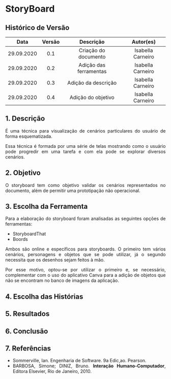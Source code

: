 # StoryBoard

## Histórico de Versão
|    Data    | Versão | Descrição            | Autor(es)       |
| :--------: | :----: | :------------------: | :-------------: |
| 29.09.2020 |  0.1   | Criação do documento | Isabella Carneiro  |
| 29.09.2020 |  0.2   | Adição das ferramentas | Isabella Carneiro |
| 29.09.2020 |  0.3   | Adição da descrição | Isabella Carneiro  |
| 29.09.2020 |  0.4   | Adição do objetivo | Isabella Carneiro  |




<div align='justify'>

## 1. Descrição
<p>É uma técnica para visualização de cenários particulares do usuário de forma esquematizada.</p>
<p>Essa técnica é formada por uma série de telas mostrando como o usuário pode progredir em uma tarefa e com ela pode se explorar diversos cenários.</p>

## 2. Objetivo

<p>O storyboard tem como objetivo validar os cenários representados no documento, além de permitir uma prototipação não operacional.</p>

## 3. Escolha da Ferramenta

<p> Para a elaboração do storyboard foram analisadas as seguintes opções de ferramentas:</p>

- StoryboardThat
- Boords
<p>Ambos são online e específicos para storyboards. O primeiro tem vários cenários, personagens e objetos que se pode utilizar, já o segundo necessita que os desenhos sejam feitos à mão.</p>
<p>Por esse motivo, optou-se por utilizar o primeiro e, se necessário, complementar com o uso do aplicativo Canva para a adição de objetos que não se encontram no banco de imagens da aplicação.</p>

## 4. Escolha das Histórias

## 5. Resultados

## 6. Conclusão

## 7. Referências
- Sommerville, Ian. Engenharia de Software. 9a Edic¸ao. Pearson.
- BARBOSA, Simone; DINIZ, Bruno. **Interação Humano-Computador**, Editora Elsevier, Rio de Janeiro, 2010.
